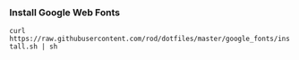 ### Install Google Web Fonts

`curl https://raw.githubusercontent.com/rod/dotfiles/master/google_fonts/install.sh | sh`
